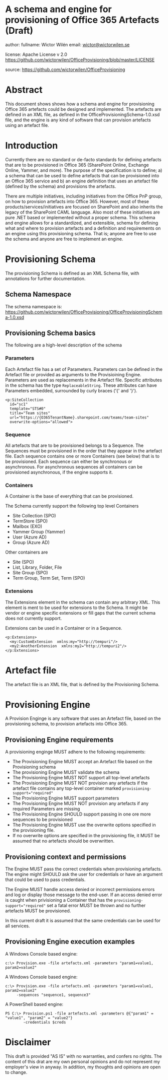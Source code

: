 # A schema and engine for provisioning of Office 365 Artefacts (Draft)
author:
  fullname: Wictor Wilén
  email: wictor@wictorwilen.se

license:
    Apache License v 2.0
    https://github.com/wictorwilen/OfficeProvisioning/blob/master/LICENSE

source: 
    https://github.com/wictorwilen/OfficeProvisioning


# Abstract

This document shows shows how a schema and engine for provisioning Office 365 
artefacts could be designed and implemented. The artefacts are defined in an 
XML file, as defined in the OfficeProvisioningSchema-1.0.xsd file, and the 
engine is any kind of software that can provision artefacts using an artefact
file. 

# Introduction

Currently there are no standard or de-facto standards for defining artefacts
that are to be provisioned in Office 365 (SharePoint Online, Exchange Online, 
Yammer, and more). The purpose of the specification is to define; a) a schema
that can be used to define artefacts that can be provisioned into an Office 365
service and b) an engine definition that uses an artefact file (defined by the
schema) and provisions the artefacts.

There are multiple initiatives, including initiatives from the Office 
PnP group, on how to provision artefacts into Office 365. However, most of 
these products/services/initiatives are focused on SharePoint and also inherits
the legacy of the SharePoint CAML language. Also most of these initiatives
are pure .NET based or implemented without a proper schema. This schema and 
engine allows for a standardized, and extensible, schema for defining what and
where to provision artefacts and a definition and requirements on an engine
using this provisioning schema. That is; anyone are free to use the schema and 
anyone are free to implement an engine.


# Provisioning Schema

The provisioning Schema is defined as an XML Schema file, with annotations for 
further documentation. 

## Schema Namespace
The schema namespace is: 
    https://github.com/wictorwilen/OfficeProvisioning/OfficeProvisioningSchema-1.0.xsd

## Provisioning Schema basics

The following are a high-level description of the schema

### Parameters

Each Artefact file has a set of Parameters. Parameters can be defined in the 
Artefact file or provided as arguments to the Provisioining Engine.
Parameters are used as replacements in the Artefact file. Specific attributes
in the schema has the type `ReplaceableString`. These attributes can have 
Parameters embedded, surrounded by curly braces ('{' and '}').

~~~
<p:SiteCollection 
  id="sc1" 
  template="STS#0" 
  title="Team sites" 
  url="https://{O365TenantName}.sharepoint.com/teams/team-sites"
  overwrite-options="allowed">
~~~

### Sequence

All artefacts that are to be provisioned belongs to a Sequence. The Sequences
must be provisioned in the order that they appear in the artefact file. Each 
sequence contains one or more Containers (see below) that is to be provisioned.
Each sequence can either be synchronous or asynchronous. For asynchronous 
sequences all containers can be provisioned asynchronous, if the engine 
supports it.

### Containers

A Container is the base of everything that can be provisioned.

The Schema currently support the following top level Containers
* Site Collection (SPO)
* TermStore (SPO)
* Mailbox (EXO)
* Yammer Group (Yammer)
* User (Azure AD)
* Group (Azure AD)

Other containers are
* Site (SPO)
* List, Library, Folder, File
* Site Group (SPO)
* Term Group, Term Set, Term (SPO)

### Extensions

The Extensions element in the schema can contain any arbitrary XML. This 
element is ment to be used for extensions to the Schema. It might be vendor
or engine specific extensions or fill gaps that the current schema does not 
currently support.

Extensions can be used in a Container or in a Sequence.

~~~
<p:Extensions>
  <my:CustomExtension  xmlns:my="http://tempuri"/>
  <my2:AnotherExtension  xmlns:my2="http://tempuri2"/>
</p:Extensions>
~~~

# Artefact file 

The artefact file is an XML file, that is defined by the Provisioning Schema.

# Provisioning Engine

A Provision Enginge is any software that uses an Artefact file, based on the 
provisioning schema, to provision artefacts into Office 365.

## Provisioning Engine requirements

A provisioning enginge MUST adhere to the following requirements:

* The Provisioning Engine MUST accept an Artefact file based on the 
Provisioning schema
* The provisioning Engine MUST validate the schema
* The Provisioning Engine MUST NOT support all top-level artefacts
* The Provisioning Engine MUST NOT provision any artefacts if the artefact
file contains any top-level container marked `provisioning-support="required"`
* The Provisioning Engine MUST support parameters
* The Provisioning Engine MUST NOT provision any artefacts if any required
Parameters are missing
* The Provisioning Engine SHOULD support passing in one ore more sequences to
be provisioned
* The Provisioning Engine MUST use the overwrite options specified in the
provisioning file.
* If no overwrite options are specified in the provisioning file, it MUST
be assumed that no artefacts should be overwritten.

## Provisioning context and permissions

The Engine MUST pass the correct credentials when provisioning artefacts. 
The engine might SHOULD ask the user for credentials or have an argument that 
could be used to pass credentials.

The Engine MUST handle access denied or incorrect permissions errors and log or
display those message to the end-user. If an access denied error is caught when
privisioning a Container that has the `provisioning-support="required"` set
a fatal error MUST be thrown and no further artefacts MUST be provisioned.

In this current draft it is assumed that the same credentials can be used for
all services.

## Provisioning Engine execution examples

A Windows Console based engine:
~~~
c:\> Provision.exe -file artefacts.xml -parameters "param1=value1, param2=value2"
~~~

A Windows Console based engine:
~~~
c:\> Provision.exe -file artefacts.xml -parameters "param1=value1, param2=value2"
     -sequences "sequence1, sequence3"
~~~

A PowerShell based engine:
~~~
PS C:\> Provision.ps1 -file artefacts.xml -parameters @{"param1" = "value1", "param2" = "value2"}
        -credentials $creds
~~~

# Disclaimer

This draft is provided "AS IS" with no warranties, and confers no rights. The 
content of this drat are my own personal opinions and do not represent my 
employer's view in anyway. In addition, my thoughts and opinions are open to 
change. 
